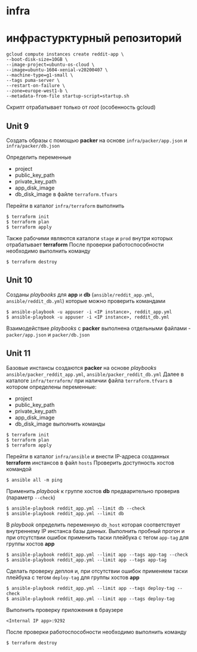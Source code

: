 # infra
# инфрастурктурный репозиторий

```
gcloud compute instances create reddit-app \
--boot-disk-size=10GB \
--image-project=ubuntu-os-cloud \
--image=ubuntu-1604-xenial-v20200407 \
--machine-type=g1-small \
--tags puma-server \
--restart-on-failure \
--zone=europe-west1-b \
--metadata-from-file startup-script=startup.sh
```

Скрипт отрабатывает только от *root* (особенность gcloud)

## Unit 9
Создать образы с помощью **packer** на основе `infra/packer/app.json` и `infra/packer/db.json`

Определить переменные
* project
* public_key_path
* private_key_path
* app_disk_image
* db_disk_image
в файле `terraform.tfvars`

Перейти в каталог `infra/terraform` выполнить
```
$ terraform init
$ terraform plan
$ terraform apply
```

Также рабочими являются каталоги `stage` и `prod` внутри которых отрабатывает **terraform**
После проверки работоспособности необходимо выполнить команду
```
$ terraform destroy
```
## Unit 10
Созданы *playbooks* для **app** и **db** (`ansible/reddit_app.yml`, `ansible/reddit_db.yml`) которые можно проверить командами
```
$ ansible-playbook -u appuser -i <IP instance>, reddit_app.yml
$ ansible-playbook -u appuser -i <IP instance>, reddit_db.yml
```
Взаимодействие *playbooks* с **packer** выполнена отдельными файлами - `packer/app.json` и `packer/db.json`

## Unit 11
Базовые инстансы создаются **packer** на основе *playbooks* `ansible/packer_reddit_app.yml`, `ansible/packer_reddit_db.yml`
Далее в каталоге `infra/terraform/` при наличии файла `terraform.tfvars` в котором определены переменные:
* project
* public_key_path
* private_key_path
* app_disk_image
* db_disk_image
выполнить команды
```
$ terraform init
$ terraform plan
$ terraform apply
```
Перейти в каталог `infra/ansible` и внести IP-адреса созданных **terraform** инстансов в файл `hosts`
Проверить доступность хостов командой
```
$ ansible all -m ping
```
Применить *playbook* к группе хостов **db** предварительно проверив (параметр `--check`)
```
$ ansible-playbook reddit_app.yml --limit db --check
$ ansible-playbook reddit_app.yml --limit db
```
В *playbook* определить переменную `db_host` которая соответствует внутреннему IP инстанса базы данных.
Выполнить пробный прогон и при отсутствии ошибок применить таски плейбука с тегом `app-tag` для группы хостов **app**
```
$ ansible-playbook reddit_app.yml --limit app --tags app-tag --check
$ ansible-playbook reddit_app.yml --limit app --tags app-tag
```
Сделать проверку деплоя и, при отсутствии ошибок применяем таски плейбука с тегом `deploy-tag` для группы хостов **app**
```
$ ansible-playbook reddit_app.yml --limit app --tags deploy-tag --check
$ ansible-playbook reddit_app.yml --limit app --tags deploy-tag
```
Выполнить проверку приложения в браузере
```
<Internal IP app>:9292
```
После проверки работоспособности необходимо выполнить команду
```
$ terraform destroy
```
